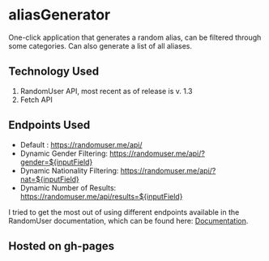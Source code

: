 # aliasGenerator
One-click application that generates a random alias, can be filtered through some categories. Can also generate a list of all aliases.

## Technology Used
1. RandomUser API, most recent as of release is v. 1.3
2. Fetch API

## Endpoints Used
+ Default : https://randomuser.me/api/
+ Dynamic Gender Filtering: https://randomuser.me/api/?gender=${inputField}
+ Dynamic Nationality Filtering: https://randomuser.me/api/?nat=${inputField}
+ Dynamic Number of Results: https://randomuser.me/api/results=${inputField}

I tried to get the most out of using different endpoints available in the RandomUser documentation, which can be found here: [Documentation](https://randomuser.me/documentation).

## Hosted on gh-pages
